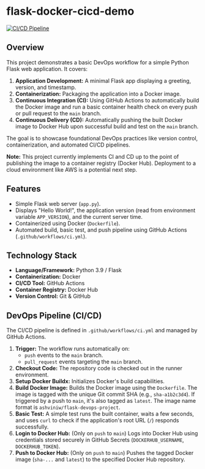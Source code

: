 # flask-docker-cicd-demo

[![CI/CD Pipeline](https://github.com/IT21276446/flask-docker-cicd-demo/workflows/cicd.yml/badge.svg)](https://github.com/IT21276446/flask-docker-cicd-demo/actions/workflows/cicd.yml)

## Overview

This project demonstrates a basic DevOps workflow for a simple Python Flask web application. It covers:

1.  **Application Development:** A minimal Flask app displaying a greeting, version, and timestamp.
2.  **Containerization:** Packaging the application into a Docker image.
3.  **Continuous Integration (CI):** Using GitHub Actions to automatically build the Docker image and run a basic container health check on every push or pull request to the `main` branch.
4.  **Continuous Delivery (CD):** Automatically pushing the built Docker image to Docker Hub upon successful build and test on the `main` branch.

The goal is to showcase foundational DevOps practices like version control, containerization, and automated CI/CD pipelines.

**Note:** This project currently implements CI and CD up to the point of publishing the image to a container registry (Docker Hub). Deployment to a cloud environment like AWS is a potential next step.

## Features

* Simple Flask web server (`app.py`).
* Displays "Hello World!", the application version (read from environment variable `APP_VERSION`), and the current server time.
* Containerized using Docker (`Dockerfile`).
* Automated build, basic test, and push pipeline using GitHub Actions (`.github/workflows/ci.yml`).

## Technology Stack

* **Language/Framework:** Python 3.9 / Flask
* **Containerization:** Docker
* **CI/CD Tool:** GitHub Actions
* **Container Registry:** Docker Hub
* **Version Control:** Git & GitHub

## DevOps Pipeline (CI/CD)

The CI/CD pipeline is defined in `.github/workflows/ci.yml` and managed by GitHub Actions.

1.  **Trigger:** The workflow runs automatically on:
    * `push` events to the `main` branch.
    * `pull_request` events targeting the `main` branch.
2.  **Checkout Code:** The repository code is checked out in the runner environment.
3.  **Setup Docker Buildx:** Initializes Docker's build capabilities.
4.  **Build Docker Image:** Builds the Docker image using the `Dockerfile`. The image is tagged with the unique Git commit SHA (e.g., `sha-a1b2c3d4`). If triggered by a push to `main`, it's also tagged as `latest`. The image name format is `ashviniw/flask-devops-project`.
5.  **Basic Test:** A simple test runs the built container, waits a few seconds, and uses `curl` to check if the application's root URL (`/`) responds successfully.
6.  **Login to Docker Hub:** (Only on `push` to `main`) Logs into Docker Hub using credentials stored securely in GitHub Secrets (`DOCKERHUB_USERNAME`, `DOCKERHUB_TOKEN`).
7.  **Push to Docker Hub:** (Only on `push` to `main`) Pushes the tagged Docker image (`sha-...` and `latest`) to the specified Docker Hub repository.
